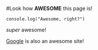 #Look how **AWESOME** this page is!

`console.log("Awesome, right?")`

*super* awesome!

[Google](https://www.google.com/) is also an awesome site!
